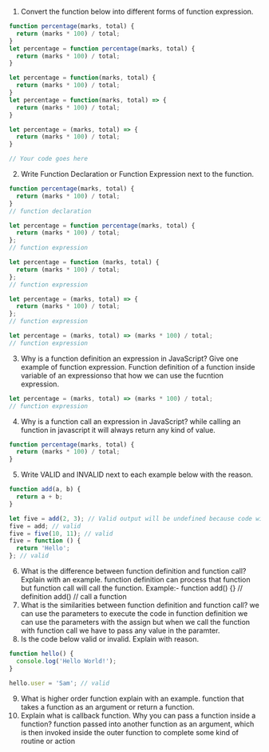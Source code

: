 1. Convert the function below into different forms of function expression.

```js
function percentage(marks, total) {
  return (marks * 100) / total;
}
let percentage = function percentage(marks, total) {
  return (marks * 100) / total;
}

let percentage = function(marks, total) {
  return (marks * 100) / total;
}
let percentage = function(marks, total) => {
  return (marks * 100) / total;
}

let percentage = (marks, total) => {
  return (marks * 100) / total;
}

// Your code goes here
```

2. Write Function Declaration or Function Expression next to the function.

```js
function percentage(marks, total) {
  return (marks * 100) / total;
}
// function declaration
```

```js
let percentage = function percentage(marks, total) {
  return (marks * 100) / total;
};
// function expression
```

```js
let percentage = function (marks, total) {
  return (marks * 100) / total;
};
// function expression
```

```js
let percentage = (marks, total) => {
  return (marks * 100) / total;
};
// function expression
```

```js
let percentage = (marks, total) => (marks * 100) / total;
// function expression
```

3. Why is a function definition an expression in JavaScript? Give one example of function expression.
Function definition of a function inside variable of an expressionso that how we can use the fucntion expression.
```js
let percentage = (marks, total) => (marks * 100) / total;
// function expression
```
4. Why is a function call an expression in JavaScript?
while calling an function in javascript it will always return any kind of value.
```js
function percentage(marks, total) {
  return (marks * 100) / total;
}
```
5. Write VALID and INVALID next to each example below with the reason.

```js
function add(a, b) {
  return a + b;
}

let five = add(2, 3); // Valid output will be undefined because code will pass two parameters value.
five = add; // valid
five = five(10, 11); // valid
five = function () {
  return 'Hello';
}; // valid
```

6. What is the difference between function definition and function call? Explain with an example.
function definition can process that function but function call will call the function.
Example:- function add() {} // definition add() // call a function
7. What is the similarities between function definition and function call?
we can use the parameters to execute the code in function definition we can use the parameters with the assign but when we call the function with function call we have to pass any value in the paramter.
8. Is the code below valid or invalid. Explain with reason.

```js
function hello() {
  console.log('Hello World!');
}

hello.user = 'Sam'; // valid 
```

9. What is higher order function explain with an example.
function that takes a function as an argument or return a function.
10. Explain what is callback function. Why you can pass a function inside a function?
function passed into another function as an argument, which is then invoked inside the outer function to complete some kind of routine or action